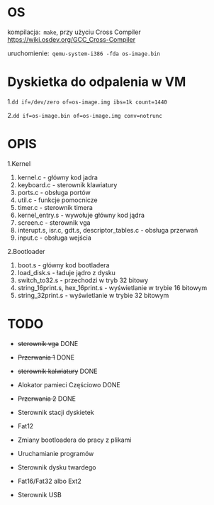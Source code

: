 # OS 

kompilacja:` make`, przy użyciu Cross Compiler https://wiki.osdev.org/GCC_Cross-Compiler

uruchomienie:` qemu-system-i386 -fda os-image.bin`

# Dyskietka do odpalenia w VM
1.`dd if=/dev/zero of=os-image.img ibs=1k count=1440`

2.`dd if=os-image.bin of=os-image.img conv=notrunc`

# OPIS

1.Kernel
  1. kernel.c - główny kod jadra
  2. keyboard.c - sterownik klawiatury
  3. ports.c - obsługa portów
  4. util.c - funkcje pomocnicze
  5. timer.c - sterownik timera
  6. kernel_entry.s - wywołuje główny kod jądra
  7. screen.c - sterownik vga
  8. interupt.s, isr.c, gdt.s, descriptor_tables.c - obsługa przerwań
  9. input.c - obsługa wejścia

2.Bootloader
  1. boot.s - główny kod bootladera
  2. load_disk.s - ładuje jądro z dysku
  3. switch_to32.s - przechodzi w tryb 32 bitowy
  4. string_16print.s, hex_16print.s - wyświetlanie w trybie 16 bitowym
  5. string_32print.s - wyświetlanie w trybie 32 bitowym

# TODO

  - ~~sterownik vga~~ DONE
  - ~~Przerwania 1~~ DONE
  - ~~sterownik kalwiatury~~ DONE

  - Alokator pamieci Częściowo DONE
  - ~~Przerwania 2~~ DONE
  - Sterownik stacji dyskietek
  - Fat12
  - Zmiany bootloadera do pracy z plikami 
  - Uruchamianie programów

  - Sterownik dysku twardego
  - Fat16/Fat32 albo Ext2
  - Sterownik USB


